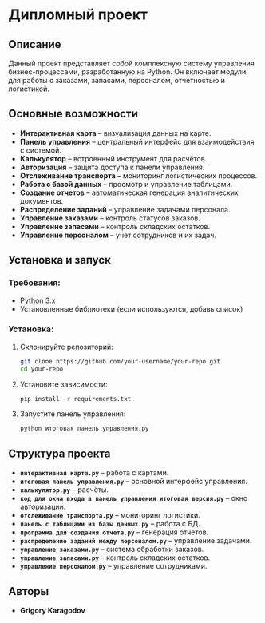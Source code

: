 
# Дипломный проект

## Описание
Данный проект представляет собой комплексную систему управления бизнес-процессами, разработанную на Python. Он включает модули для работы с заказами, запасами, персоналом, отчетностью и логистикой.

## Основные возможности
- **Интерактивная карта** – визуализация данных на карте.
- **Панель управления** – центральный интерфейс для взаимодействия с системой.
- **Калькулятор** – встроенный инструмент для расчётов.
- **Авторизация** – защита доступа к панели управления.
- **Отслеживание транспорта** – мониторинг логистических процессов.
- **Работа с базой данных** – просмотр и управление таблицами.
- **Создание отчетов** – автоматическая генерация аналитических документов.
- **Распределение заданий** – управление задачами персонала.
- **Управление заказами** – контроль статусов заказов.
- **Управление запасами** – контроль складских остатков.
- **Управление персоналом** – учет сотрудников и их задач.

## Установка и запуск
### Требования:
- Python 3.x
- Установленные библиотеки (если используются, добавь список)

### Установка:
1. Склонируйте репозиторий:
   ```bash
   git clone https://github.com/your-username/your-repo.git
   cd your-repo
   ```
2. Установите зависимости:
   ```bash
   pip install -r requirements.txt
   ```
3. Запустите панель управления:
   ```bash
   python итоговая панель управления.py
   ```

## Структура проекта
- **`интерактивная карта.py`** – работа с картами.
- **`итоговая панель управления.py`** – основной интерфейс управления.
- **`калькулятор.py`** – расчёты.
- **`код для окна входа в панель управления итоговая версия.py`** – окно авторизации.
- **`отслеживание транспорта.py`** – мониторинг логистики.
- **`панель с таблицами из базы данных.py`** – работа с БД.
- **`программа для создания отчета.py`** – генерация отчётов.
- **`распределение заданий между персоналом.py`** – управление задачами.
- **`управление заказами.py`** – система обработки заказов.
- **`управление запасами.py`** – контроль складских остатков.
- **`управление персоналом.py`** – управление сотрудниками.

## Авторы
- **Grigory Karagodov** 



